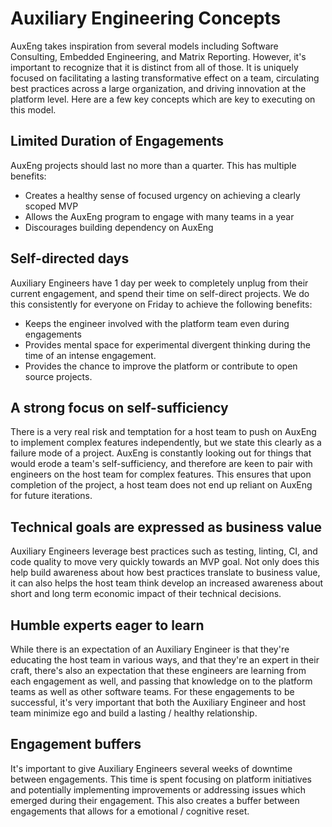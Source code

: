 # Auxiliary Engineering Concepts

AuxEng takes inspiration from several models including Software Consulting, Embedded Engineering, and Matrix Reporting. However, it's important to recognize that it is distinct from all of those. It is uniquely focused on facilitating a lasting transformative effect on a team, circulating best practices across a large organization, and driving innovation at the platform level. Here are a few key concepts which are key to executing on this model.

## Limited Duration of Engagements

AuxEng projects should last no more than a quarter. This has multiple benefits:

- Creates a healthy sense of focused urgency on achieving a clearly scoped MVP
- Allows the AuxEng program to engage with many teams in a year
- Discourages building dependency on AuxEng

## Self-directed days

Auxiliary Engineers have 1 day per week to completely unplug from their current engagement, and spend their time on self-direct projects. We do this consistently for everyone on Friday to achieve the following benefits:

- Keeps the engineer involved with the platform team even during engagements
- Provides mental space for experimental divergent thinking during the time of an intense engagement.
- Provides the chance to improve the platform or contribute to open source projects.

## A strong focus on self-sufficiency

There is a very real risk and temptation for a host team to push on AuxEng to implement complex features independently, but we state this clearly as a failure mode of a project. AuxEng is constantly looking out for things that would erode a team's self-sufficiency, and therefore are keen to pair with engineers on the host team for complex features. This ensures that upon completion of the project, a host team does not end up reliant on AuxEng for future iterations.

## Technical goals are expressed as business value

Auxiliary Engineers leverage best practices such as testing, linting, CI, and code quality to move very quickly towards an MVP goal. Not only does this help build awareness about how best practices translate to business value, it can also helps the host team think develop an increased awareness about short and long term economic impact of their technical decisions.

## Humble experts eager to learn

While there is an expectation of an Auxiliary Engineer is that they're educating the host team in various ways, and that they're an expert in their craft, there's also an expectation that these engineers are learning from each engagement as well, and passing that knowledge on to the platform teams as well as other software teams. For these engagements to be successful, it's very important that both the Auxiliary Engineer and host team minimize ego and build a lasting / healthy relationship.

## Engagement buffers

It's important to give Auxiliary Engineers several weeks of downtime between engagements. This time is spent focusing on platform initiatives and potentially implementing improvements or addressing issues which emerged during their engagement. This also creates a buffer between engagements that allows for a emotional / cognitive reset.
